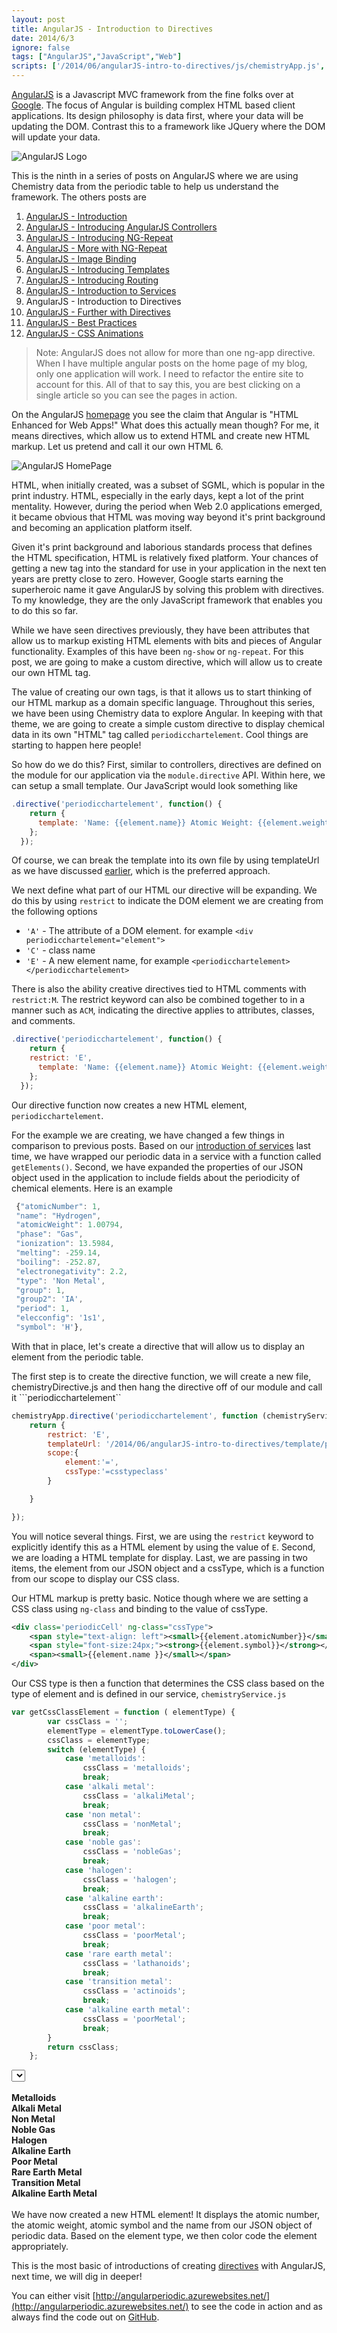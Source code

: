 ```yaml
---
layout: post
title: AngularJS - Introduction to Directives
date: 2014/6/3
ignore: false
tags: ["AngularJS","JavaScript","Web"]
scripts: ['/2014/06/angularJS-intro-to-directives/js/chemistryApp.js','/2014/06/angularJS-intro-to-directives/js/chemistryController.js','/2014/06/angularJS-intro-to-directives/js/chemistryService.js','/2014/06/angularJS-intro-to-directives/js/chemistryDirective.js']
---
```

[AngularJS](http://www.angularjs.org) is a Javascript MVC framework from the fine folks over at
[Google](http://www.google.com). The focus of Angular is building complex
 HTML based client applications. Its design philosophy is data first, where your data will be updating the DOM.
 Contrast this to a framework like JQuery where the DOM will update your data.

![AngularJS Logo](angularLogo.png)

This is the ninth in a series of posts on AngularJS where we are using Chemistry data from the periodic table
to help us understand the framework. The others posts are

1. [AngularJS - Introduction](http://www.jptacek.com/2013/10/angularjs-introduction/)
2. [AngularJS - Introducing AngularJS Controllers](http://www.jptacek.com/2013/10/introducing-angularjs-controllers/)
3. [AngularJS - Introducing NG-Repeat](http://www.jptacek.com/2013/10/angularjs-introducing-ng-repeat/)
4. [AngularJS - More with NG-Repeat](http://www.jptacek.com/2014/01/angularjs-further-with-ng-repeat/)
5. [AngularJS - Image Binding](http://www.jptacek.com/2014/01/angularjs-lou-reed/)
6. [AngularJS - Introducing Templates](http://www.jptacek.com/2014/02/angularJS-templates/)
7. [AngularJS - Introducing Routing](http://www.jptacek.com/2014/02/angularJS-IntroToRouting/)
8. [AngularJS - Introduction to Services](http://www.jptacek.com/2014/05/angularJS-Intro-To-Services/)
9. AngularJS - Introduction to Directives
10. [AngularJS - Further with Directives](http://www.jptacek.com/2014/12/angularJS-further-with-directives/)
11. [AngularJS - Best Practices](http://jptacek.com/2015/02/angularJS-Best-Practices/)
12. [AngularJS - CSS Animations](http://jptacek.com/2015/03/angularJS-CSS-Animation/)

>Note: AngularJS does not allow for more than one ng-app directive. When I have multiple angular posts on
the home page of my blog, only one application will work. I need to refactor the entire site to account for
this. All of that to say this, you are best clicking on a single article so you can see the pages in action.

On the AngularJS [homepage](https://angularjs.org/) you see the claim that Angular is "HTML Enhanced for Web Apps!"
What does this actually mean though? For me, it means directives, which allow us to extend HTML and create new HTML
markup. Let us pretend and call it our own HTML 6.

![AngularJS HomePage](htmlEnhanced.png)

HTML, when initially created, was a subset of SGML, which is popular in the print industry. HTML, especially in the early
days, kept a lot of the print mentality. However, during the period when Web 2.0 applications emerged, it became
obvious that HTML was moving way
beyond it's print background and becoming an application platform itself.

Given it's print background and laborious standards process that defines the HTML specification, HTML is relatively fixed
platform. Your chances of getting a new tag into the standard for use in your application in the next ten years are
pretty close to zero. However, Google starts earning the superheroic name it gave AngularJS by solving this problem with
directives. To my knowledge, they are the only JavaScript framework that enables you to do this so far.

While we have seen directives previously, they have been attributes that allow us to markup existing HTML elements with
bits and pieces of Angular functionality. Examples of this have been ``ng-show`` or ``ng-repeat``. For this post, we are
going to make a custom directive, which will allow us to create our own HTML tag.

The value of creating our own tags, is that it allows us to
start thinking of our HTML markup as a domain specific language. Throughout this series, we have been using Chemistry data
to explore Angular. In keeping with that theme, we are going to create a simple custom directive to display chemical
data in its own "HTML" tag called ``periodicchartelement``. Cool things are starting to happen here people!

So how do we do this? First, similar to controllers, directives are defined on the module for our application via the
``module.directive`` API. Within here, we can setup a small template. Our JavaScript would look something like

```javascript
.directive('periodicchartelement', function() {
    return {
      template: 'Name: {{element.name}} Atomic Weight: {{element.weight}}'
    };
  });
```

Of course, we can break the template into its own file by using templateUrl as we have discussed
[earlier](http://www.jptacek.com/2014/02/angularJS-templates/), which is the preferred approach.

We next define what part of our HTML our directive will be expanding. We do this by using ``restrict`` to
indicate the DOM element we are creating from the following options

* ``'A'`` - The attribute of a DOM element. for example  ``<div periodicchartelement="element">``
* ``'C'`` - class name
* ``'E'`` - A new element name, for example  ``<periodicchartelement></periodicchartelement>``

There is also the ability creative directives tied to HTML comments with ``restrict:M``. The restrict keyword
can also be combined together to in a manner such as ``ACM``, indicating the directive applies to attributes, classes,
and comments.

```javascript
.directive('periodicchartelement', function() {
    return {
    restrict: 'E',
      template: 'Name: {{element.name}} Atomic Weight: {{element.weight}}'
    };
  });
```

Our directive function now creates a new HTML element, ``periodicchartelement``.

For the example we are creating, we have changed a few things in comparison to previous posts.
Based on our [introduction of services](http://www.jptacek.com/2014/05/angularJS-Intro-To-Services/)
 last time, we have wrapped our periodic data in a service with a function called ``getElements()``. Second, we have expanded the properties
 of our JSON object used in the application to include fields about the periodicity of chemical elements. Here is an example

 ```javascript
  {"atomicNumber": 1,
  "name": "Hydrogen",
  "atomicWeight": 1.00794,
  "phase": "Gas",
  "ionization": 13.5984,
  "melting": -259.14,
  "boiling": -252.87,
  "electronegativity": 2.2,
  "type": 'Non Metal',
  "group": 1,
  "group2": 'IA',
  "period": 1,
  "elecconfig": '1s1',
  "symbol": 'H'},
 ```

With that in place, let's create a directive that will allow us to display an element from the periodic table.

The first step is to create the directive function, we will create a new file, chemistryDirective.js and then hang
the directive off of our module and call it ```periodicchartelement``

```javascript
chemistryApp.directive('periodicchartelement', function (chemistryService) {;
    return {
        restrict: 'E',
        templateUrl: '/2014/06/angularJS-intro-to-directives/template/periodic-template.html',
        scope:{
            element:'=',
            cssType:'=csstypeclass'
        }

    }

});
```

You will notice several things. First, we are using the ``restrict`` keyword to explicitly identify this as a
HTML element by using the value of ``E``. Second, we are loading a HTML template for display. Last, we are passing in two items, the element
from our JSON object and a cssType, which is a function from our scope to display our CSS class.

Our HTML markup is pretty basic. Notice though where we are setting a CSS class using ``ng-class`` and binding to the value
of cssType.

```xml
<div class='periodicCell' ng-class="cssType">
    <span style="text-align: left"><small>{{element.atomicNumber}}</small></span>&nbsp;&nbsp; <span style="text-align: right"><small>{{element.atomicWeight}}</small></span><br />
    <span style="font-size:24px;"><strong>{{element.symbol}}</strong></span><br />
    <span><small>{{element.name }}</small></span>
</div>

```

Our CSS type is then a function that determines the CSS class based on the type of element and is defined in our
service, ``chemistryService.js``

```javascript
var getCssClassElement = function ( elementType) {
        var cssClass = '';
        elementType = elementType.toLowerCase();
        cssClass = elementType;
        switch (elementType) {
            case 'metalloids':
                cssClass = 'metalloids';
                break;
            case 'alkali metal':
                cssClass = 'alkaliMetal';
                break;
            case 'non metal':
                cssClass = 'nonMetal';
                break;
            case 'noble gas':
                cssClass = 'nobleGas';
                break;
            case 'halogen':
                cssClass = 'halogen';
                break;
            case 'alkaline earth':
                cssClass = 'alkalineEarth';
                break;
            case 'poor metal':
                cssClass = 'poorMetal';
                break;
            case 'rare earth metal':
                cssClass = 'lathanoids';
                break;
            case 'transition metal':
                cssClass = 'actinoids';
                break;
            case 'alkaline earth metal':
                cssClass = 'poorMetal';
                break;
        }
        return cssClass;
    };
```


<div id="app" ng-app="chemistryApp">
    <div id="app" ng-controller="chemistryController">
    <div class="row">
            <select ng-model="periodicElement"  ng-options="e.name for e in elements" ng-click="updateController(periodicElement)"></select><br />
            </div>
            <div class="row">
                &nbsp;
            </div>
            <div class="row">
            <div class="col-md-2">
                <periodicchartelement element="periodicElement" csstypeclass="getCssClassElement"></periodicchartelement>
                </div>
            <div class="col-md-3">
                <div class="metalloids"><b>Metalloids</b></div>
                <div class="alkaliMetal"><b>Alkali Metal</b></div>
                <div class="nonMetal"><b>Non Metal</b></div>
                <div class="nobleGas"><b>Noble Gas</b></div>
                <div class="halogen"><b>Halogen</b></div>
                <div class="alkalineEarth"><b>Alkaline Earth</b></div>
                <div class="poorMetal"><b>Poor Metal</b></div>
                <div class="lathanoids"><b>Rare Earth Metal</b></div>
                <div class="actinoids"><b>Transition Metal</b></div>
                <div class="poorMetal"><b>Alkaline Earth Metal</b></div>
                </div>
            </div>
    </div>
</div>
<br/>
We have now created a new HTML element! It displays the atomic number, the atomic weight, atomic symbol and the name from
our JSON object of periodic data. Based on the element type, we then color code the element appropriately.

This is the  most basic of introductions of creating [directives](https://docs.angularjs.org/guide/directive) with AngularJS,
 next time, we will dig in deeper!

You can either visit [http://angularperiodic.azurewebsites.net/](http://angularperiodic.azurewebsites.net/) to see the code in action and
as always find the code out on [GitHub](https://github.com/jptacek/AngularPeriodic).
